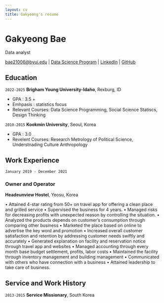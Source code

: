 ```yaml
---
layout: cv
title: Gakyeong's resume
---
```

# Gakyeong Bae 
Data analyst

<div id="webaddress">
<a href="datascience@byui.edu">bae21006@byui.edu</a>
| <a href="https://byuidatascience.github.io/development.html">Data Science Program</a>
| <a href="https://www.linkedin.com/groups/13537407/">LinkedIn</a>
| <a href="https://gakyeong.github.io/Bae_resume/">GitHub</a>
</div>

<!-- https://www.monique.tech/the-art-of-markdown -->

## Education

`2022-2025`
__Brigham Young University-Idaho__, Rexburg, ID

- GPA : 3.5 +
- Emhpasis : statistics focus
- Relevant Courses: Data Science Programming, Social Science Statiscs, Design Thinking

`2010-2015`
__Kookmin University__, Seoul, Korea

- GPA : 3.0
- Revelent Courses: Research Metrology of Political Science, Understnading Culture Anthropology


## Work Experience

`January 2019 - December 2021`

### Owner and Operator
__Headeunview Hostel__, Yeosu, Korea

•	Attained 4-star rating from 50+ on travel app for offering a clean place and grilled service
•	Supervised the business for 4 years.
•	Managed risks for decreasing profits with unexpected reason by controlling the situation. 
•	Analyzed the products depends on customer’s consumption through comparing other business
•	Marketed the place based on online to advertise the key word and promotion
•	Increased overall customer satisfaction and retention by addressing customer needs swiftly and accurately
•	Generated explanation on facility and reservation notice through travel app and websites 
•	Managed accounting through every month base budget settlement, profits, labor costs
•	Maintained the facility through inventory management and building management
•	Communicated with others who have connection with a business
•	Attained leadership to take care of business. 

## Service and Work History

`2013-2015`
__Service Missionary__, South Korea



<!-- ### Footer

Last updated: May 2013 -->


